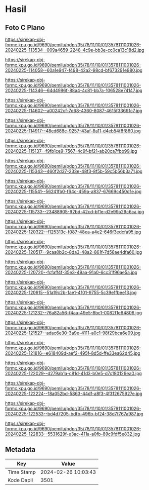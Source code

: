 # Hasil

## Foto C Plano

https://sirekap-obj-formc.kpu.go.id/9690/pemilu/pdpr/35/78/11/10/01/3578111001026-20240225-113534--009a4659-2248-4c9e-bb3e-cc0ca13c18d2.jpg

https://sirekap-obj-formc.kpu.go.id/9690/pemilu/pdpr/35/78/11/10/01/3578111001026-20240225-114058--60a1e947-f498-42a2-98cd-bf673291e980.jpg

https://sirekap-obj-formc.kpu.go.id/9690/pemilu/pdpr/35/78/11/10/01/3578111001026-20240225-114346--64d4986f-88a4-4c81-bb7a-106528e74147.jpg

https://sirekap-obj-formc.kpu.go.id/9690/pemilu/pdpr/35/78/11/10/01/3578111001026-20240225-114602--a00242cf-7d68-4360-8087-4615f33691c7.jpg

https://sirekap-obj-formc.kpu.go.id/9690/pemilu/pdpr/35/78/11/10/01/3578111001026-20240225-114917--48ed688c-9257-43af-8a11-d4eb54f8f860.jpg

https://sirekap-obj-formc.kpu.go.id/9690/pemilu/pdpr/35/78/11/10/01/3578111001026-20240225-115137--f9fb1ce9-7567-4c9f-bf21-ab20ca7fbb99.jpg

https://sirekap-obj-formc.kpu.go.id/9690/pemilu/pdpr/35/78/11/10/01/3578111001026-20240225-115343--460f2d37-233e-48f3-8f5b-59c5b56b3a71.jpg

https://sirekap-obj-formc.kpu.go.id/9690/pemilu/pdpr/35/78/11/10/01/3578111001026-20240225-115541--56241fb0-f64c-459a-a837-67669c450d1e.jpg

https://sirekap-obj-formc.kpu.go.id/9690/pemilu/pdpr/35/78/11/10/01/3578111001026-20240225-115733--23488905-92bd-42cd-bf1e-d2e99a29c6ca.jpg

https://sirekap-obj-formc.kpu.go.id/9690/pemilu/pdpr/35/78/11/10/01/3578111001026-20240225-120322--f125313c-f087-48ea-a4e2-646f3edcfa95.jpg

https://sirekap-obj-formc.kpu.go.id/9690/pemilu/pdpr/35/78/11/10/01/3578111001026-20240225-120517--9caa0b2c-8da3-48a2-861f-7d58ae4dfa60.jpg

https://sirekap-obj-formc.kpu.go.id/9690/pemilu/pdpr/35/78/11/10/01/3578111001026-20240225-120720--fcfaff4f-35e3-49aa-91a0-6cc31f96ae5a.jpg

https://sirekap-obj-formc.kpu.go.id/9690/pemilu/pdpr/35/78/11/10/01/3578111001026-20240225-120915--51a19c2b-1ae1-4101-9755-5c39e1fbee13.jpg

https://sirekap-obj-formc.kpu.go.id/9690/pemilu/pdpr/35/78/11/10/01/3578111001026-20240225-121232--76a82a56-f4aa-49e5-8bc1-0082f1e64806.jpg

https://sirekap-obj-formc.kpu.go.id/9690/pemilu/pdpr/35/78/11/10/01/3578111001026-20240225-121527--adac6e30-3a9e-4111-a0c1-98f29bca6e09.jpg

https://sirekap-obj-formc.kpu.go.id/9690/pemilu/pdpr/35/78/11/10/01/3578111001026-20240225-121816--e618409d-aef2-495f-8d5d-ffe33ea62d45.jpg

https://sirekap-obj-formc.kpu.go.id/9690/pemilu/pdpr/35/78/11/10/01/3578111001026-20240225-122029--d279ab1a-c81d-41d3-b0e5-d7c180129ea0.jpg

https://sirekap-obj-formc.kpu.go.id/9690/pemilu/pdpr/35/78/11/10/01/3578111001026-20240225-122224--18a052bd-5863-44df-a8f3-4f312675927e.jpg

https://sirekap-obj-formc.kpu.go.id/9690/pemilu/pdpr/35/78/11/10/01/3578111001026-20240225-122533--bd4d7205-bdfb-496b-bf24-38d7f767a987.jpg

https://sirekap-obj-formc.kpu.go.id/9690/pemilu/pdpr/35/78/11/10/01/3578111001026-20240225-122833--5531629f-e3ac-411a-a0fb-89c9fdf5e832.jpg


## Metadata

| Key        | Value               |
| ---------- | ------------------- |
| Time Stamp | 2024-02-26 10:03:43 |
| Kode Dapil | 3501                |



